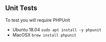 ## Unit Tests

To test you will require PHPUnit

* Ubuntu 18.04  ```sudo apt install -y phpunit```
* MacOSX ```brew install phpunit```